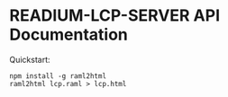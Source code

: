 # READIUM-LCP-SERVER API Documentation

Quickstart:

    npm install -g raml2html
    raml2html lcp.raml > lcp.html